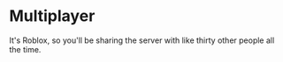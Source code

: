 # Multiplayer
It's Roblox, so you'll be sharing the server with like thirty other people all the time.